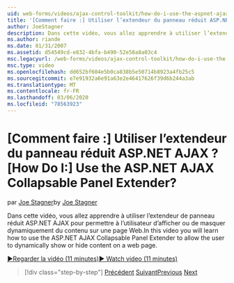 ```yaml
---
uid: web-forms/videos/ajax-control-toolkit/how-do-i-use-the-aspnet-ajax-collapsable-panel-extender
title: '[Comment faire :] Utiliser l’extendeur du panneau réduit ASP.NET AJAX ? | Microsoft Docs'
author: JoeStagner
description: Dans cette vidéo, vous allez apprendre à utiliser l’extendeur de panneau réduit ASP.NET AJAX pour permettre à l’utilisateur d’afficher ou de masquer dynamiquement du contenu sur une page Web.
ms.author: riande
ms.date: 01/31/2007
ms.assetid: d54549cd-e832-4bfa-b490-52e58a8a03c4
msc.legacyurl: /web-forms/videos/ajax-control-toolkit/how-do-i-use-the-aspnet-ajax-collapsable-panel-extender
msc.type: video
ms.openlocfilehash: dd652bf604e5b0ca838b5e50714b8923a4fb25c5
ms.sourcegitcommit: e7e91932a6e91a63e2e46417626f39d6b244a3ab
ms.translationtype: MT
ms.contentlocale: fr-FR
ms.lasthandoff: 03/06/2020
ms.locfileid: "78563923"
---
```

# <a name="how-do-i-use-the-aspnet-ajax-collapsable-panel-extender"></a><span data-ttu-id="fcdc1-104">[Comment faire :] Utiliser l’extendeur du panneau réduit ASP.NET AJAX ?</span><span class="sxs-lookup"><span data-stu-id="fcdc1-104">[How Do I:] Use the ASP.NET AJAX Collapsable Panel Extender?</span></span>

<span data-ttu-id="fcdc1-105">par [Joe Stagner](https://github.com/JoeStagner)</span><span class="sxs-lookup"><span data-stu-id="fcdc1-105">by [Joe Stagner](https://github.com/JoeStagner)</span></span>

<span data-ttu-id="fcdc1-106">Dans cette vidéo, vous allez apprendre à utiliser l’extendeur de panneau réduit ASP.NET AJAX pour permettre à l’utilisateur d’afficher ou de masquer dynamiquement du contenu sur une page Web.</span><span class="sxs-lookup"><span data-stu-id="fcdc1-106">In this video you will learn how to use the ASP.NET AJAX Collapsable Panel Extender to allow the user to dynamically show or hide content on a web page.</span></span>

[<span data-ttu-id="fcdc1-107">&#9654;Regarder la vidéo (11 minutes)</span><span class="sxs-lookup"><span data-stu-id="fcdc1-107">&#9654; Watch video (11 minutes)</span></span>](https://channel9.msdn.com/Blogs/ASP-NET-Site-Videos/how-do-i-use-the-aspnet-ajax-collapsable-panel-extender)

> [!div class="step-by-step"]
> <span data-ttu-id="fcdc1-108">[Précédent](how-do-i-use-the-aspnet-ajax-accordion-control.md)
> [Suivant](how-do-i-use-the-aspnet-ajax-draggable-panel-extender.md)</span><span class="sxs-lookup"><span data-stu-id="fcdc1-108">[Previous](how-do-i-use-the-aspnet-ajax-accordion-control.md)
[Next](how-do-i-use-the-aspnet-ajax-draggable-panel-extender.md)</span></span>
